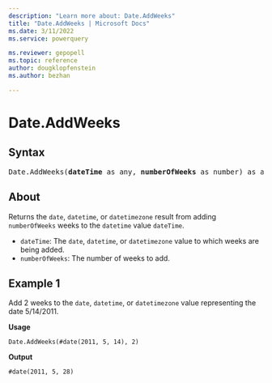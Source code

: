 ```yaml
---
description: "Learn more about: Date.AddWeeks"
title: "Date.AddWeeks | Microsoft Docs"
ms.date: 3/11/2022
ms.service: powerquery

ms.reviewer: gepopell
ms.topic: reference
author: dougklopfenstein
ms.author: bezhan

---
```

# Date.AddWeeks

## Syntax

<pre>
Date.AddWeeks(<b>dateTime</b> as any, <b>numberOfWeeks</b> as number) as any
</pre>
  
## About

Returns the `date`, `datetime`, or `datetimezone` result from adding `numberOfWeeks` weeks to the `datetime` value `dateTime`.

* `dateTime`: The `date`, `datetime`, or `datetimezone` value to which weeks are being added.
* `numberOfWeeks`: The number of weeks to add.

## Example 1

Add 2 weeks to the `date`, `datetime`, or `datetimezone` value representing the date 5/14/2011.

**Usage**

```powerquery-m
Date.AddWeeks(#date(2011, 5, 14), 2)
```

**Output**

`#date(2011, 5, 28)`
